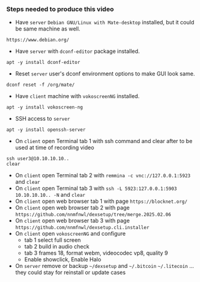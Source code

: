 ### Steps needed to produce this video
  * Have `server` `Debian GNU/Linux with Mate-desktop` installed, but it could be same machine as well.
```
https://www.debian.org/
```
  * Have `server` with `dconf-editor` package installed.
```
apt -y install dconf-editor
```
  * Reset `server` user's dconf environment options to make GUI look same.
```
dconf reset -f /org/mate/
```
  * Have `client` machine with `vokoscreenNG` installed.
```
apt -y install vokoscreen-ng
```
  * SSH access to `server`
```
apt -y install openssh-server
```
  * On `client` open Terminal tab 1 with ssh command and clear after to be used at time of recording video
```
ssh user3@10.10.10.10..
clear
```
  * On `client` open Terminal tab 2 with `remmina -c vnc://127.0.0.1:5923` and `clear`
  * On `client` open Terminal tab 3 with `ssh -L 5923:127.0.0.1:5903 10.10.10.10.. -N` and `clear`
  * On `client` open web browser tab 1 with page `https://blocknet.org/`
  * On `client` open web browser tab 2 with page `https://github.com/nnmfnwl/dexsetup/tree/merge.2025.02.06`
  * On `client` open web browser tab 3 with page `https://github.com/nnmfnwl/dexsetup.cli.installer`
  * On `client` open `vokoscreenNG` and configure
    * tab 1 select full screen
    * tab 2 build in audio check
    * tab 3 frames 18, format webm, videocodec vp8, quality 9
    * Enable showclick, Enable Halo
   * On `server` remove or backup `~/dexsetup` and `~/.bitcoin` `~/.litecoin` ... they could stay for reinstall or update cases
     
